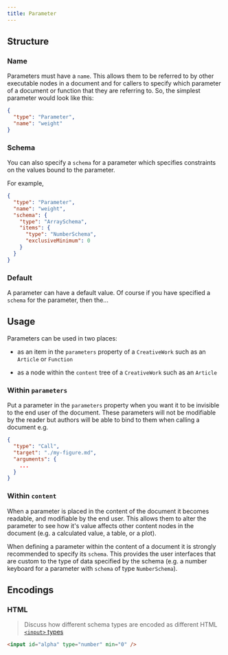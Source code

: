 ```yaml
---
title: Parameter
---
```


## Structure

### Name

Parameters must have a `name`. This allows them to be referred to by other executable nodes in a document and for callers to specify which parameter of a document or function that they are referring to. So, the simplest parameter would look like this:

```json
{
  "type": "Parameter",
  "name": "weight"
}
```

### Schema

You can also specify a `schema` for a parameter which specifies constraints on the values bound to the parameter.

For example,

```json
{
  "type": "Parameter",
  "name": "weight",
  "schema": {
    "type": "ArraySchema",
    "items": {
      "type": "NumberSchema",
      "exclusiveMinimum": 0
    }
  }
}
```

### Default

A parameter can have a default value. Of course if you have specified a `schema` for the parameter, then the...

## Usage

Parameters can be used in two places:

- as an item in the `parameters` property of a `CreativeWork` such as an `Article` or `Function`

- as a node within the `content` tree of a `CreativeWork` such as an `Article`

### Within `parameters`

Put a parameter in the `parameters` property when you want it to be invisible to the end user of the document. These parameters will not be modifiable by the reader but authors will be able to bind to them when calling a document e.g.

```json
{
  "type": "Call",
  "target": "./my-figure.md",
  "arguments": {
    ...
  }
}

```

### Within `content`

When a parameter is placed in the content of the document it becomes readable, and modifiable by the end user. This allows them to alter the parameter to see how it's value affects other content nodes in the document (e.g. a calculated value, a table, or a plot).

When defining a parameter within the content of a document it is strongly recommended to specify its `schema`. This provides the user interfaces that are custom to the type of data specified by the schema (e.g. a number keyboard for a parameter with `schema` of type `NumberSchema`).

## Encodings

### HTML

> Discuss how different schema types are encoded as different HTML [`<input>` types](https://developer.mozilla.org/en-US/docs/Web/HTML/Element/input#Form_%3Cinput%3E_types)

```html
<input id="alpha" type="number" min="0" />
```
